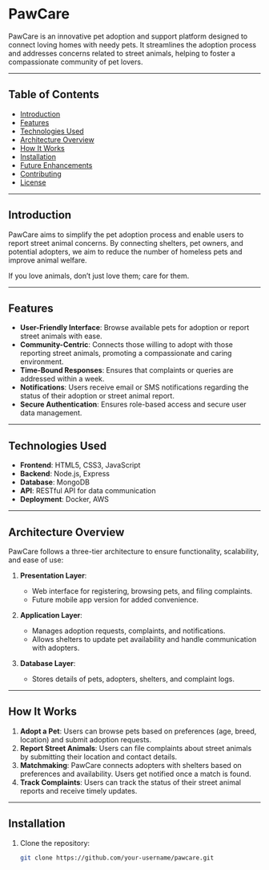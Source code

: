 # PawCare

PawCare is an innovative pet adoption and support platform designed to connect loving homes with needy pets. It streamlines the adoption process and addresses concerns related to street animals, helping to foster a compassionate community of pet lovers.

---

## Table of Contents
- [Introduction](#introduction)
- [Features](#features)
- [Technologies Used](#technologies-used)
- [Architecture Overview](#architecture-overview)
- [How It Works](#how-it-works)
- [Installation](#installation)
- [Future Enhancements](#future-enhancements)
- [Contributing](#contributing)
- [License](#license)

---

## Introduction

PawCare aims to simplify the pet adoption process and enable users to report street animal concerns. By connecting shelters, pet owners, and potential adopters, we aim to reduce the number of homeless pets and improve animal welfare. 

If you love animals, don’t just love them; care for them.

---

## Features

- **User-Friendly Interface**: Browse available pets for adoption or report street animals with ease.
- **Community-Centric**: Connects those willing to adopt with those reporting street animals, promoting a compassionate and caring environment.
- **Time-Bound Responses**: Ensures that complaints or queries are addressed within a week.
- **Notifications**: Users receive email or SMS notifications regarding the status of their adoption or street animal report.
- **Secure Authentication**: Ensures role-based access and secure user data management.

---

## Technologies Used

- **Frontend**: HTML5, CSS3, JavaScript
- **Backend**: Node.js, Express
- **Database**: MongoDB
- **API**: RESTful API for data communication
- **Deployment**: Docker, AWS

---

## Architecture Overview

PawCare follows a three-tier architecture to ensure functionality, scalability, and ease of use:

1. **Presentation Layer**: 
   - Web interface for registering, browsing pets, and filing complaints.
   - Future mobile app version for added convenience.
   
2. **Application Layer**: 
   - Manages adoption requests, complaints, and notifications.
   - Allows shelters to update pet availability and handle communication with adopters.

3. **Database Layer**: 
   - Stores details of pets, adopters, shelters, and complaint logs.

---

## How It Works

1. **Adopt a Pet**: Users can browse pets based on preferences (age, breed, location) and submit adoption requests.
2. **Report Street Animals**: Users can file complaints about street animals by submitting their location and contact details.
3. **Matchmaking**: PawCare connects adopters with shelters based on preferences and availability. Users get notified once a match is found.
4. **Track Complaints**: Users can track the status of their street animal reports and receive timely updates.

---

## Installation

1. Clone the repository:
   ```bash
   git clone https://github.com/your-username/pawcare.git
